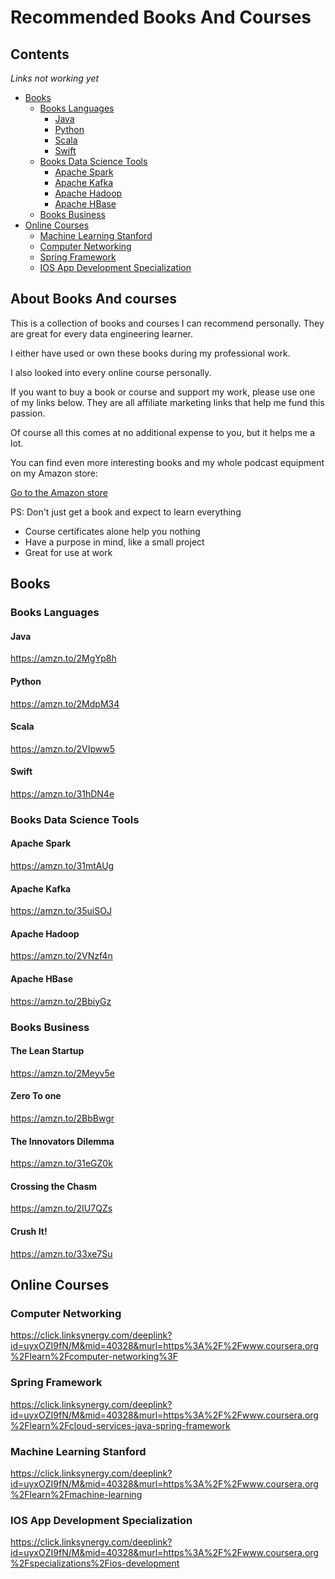 Recommended Books And Courses
=============================

## Contents
*Links not working yet*
- [Books](BooksAndCourses.md#introduction)
  - [Books Languages](BooksAndCourses.md#introduction)
    - [Java](BooksAndCourses.md#introduction)
    - [Python](BooksAndCourses.md#introduction)
    - [Scala](BooksAndCourses.md#introduction)
    - [Swift](BooksAndCourses.md#introduction)
  - [Books Data Science Tools](BooksAndCourses.md#introduction)
    - [Apache Spark](BooksAndCourses.md#introduction)
    - [Apache Kafka](BooksAndCourses.md#introduction)
    - [Apache Hadoop](BooksAndCourses.md#introduction)
    - [Apache HBase](BooksAndCourses.md#introduction)
  - [Books Business](BooksAndCourses.md#introduction)
- [Online Courses](BooksAndCourses#introduction)
  - [Machine Learning Stanford](BooksAndCourses.md#introduction)
  - [Computer Networking](BooksAndCourses.md#introduction)
  - [Spring Framework](BooksAndCourses.md#introduction)
  - [IOS App Development Specialization](BooksAndCourses.md#introduction)

## About Books And courses

This is a collection of books and courses I can recommend personally.
They are great for every data engineering learner.

I either have used or own these books during my professional work.

I also looked into every online course personally.

If you want to buy a book or course and support my work, please use one of my links below. They are all affiliate marketing links that help me fund this passion.

Of course all this comes at no additional expense to you, but it helps me a lot.

You can find even more interesting books and my whole podcast equipment on my Amazon store:

[Go to the Amazon store](www.amazon.com/shop/plumbersofdatascience)



PS: Don't just get a book and expect to learn everything
  - Course certificates alone help you nothing
  - Have a purpose in mind, like a small project
  - Great for use at work

## Books

### Books Languages

#### Java

https://amzn.to/2MgYp8h

#### Python

https://amzn.to/2MdpM34

#### Scala

https://amzn.to/2VIpww5

#### Swift

https://amzn.to/31hDN4e

### Books Data Science Tools

#### Apache Spark

https://amzn.to/31mtAUg

#### Apache Kafka

https://amzn.to/35uiSOJ

#### Apache Hadoop

https://amzn.to/2VNzf4n

#### Apache HBase

https://amzn.to/2BbiyGz

### Books Business

#### The Lean Startup

https://amzn.to/2Meyv5e

#### Zero To one

https://amzn.to/2BbBwgr

#### The Innovators Dilemma

https://amzn.to/31eGZ0k

#### Crossing the Chasm

https://amzn.to/2IU7QZs

#### Crush It!

https://amzn.to/33xe7Su

## Online Courses

### Computer Networking

https://click.linksynergy.com/deeplink?id=uyxOZI9fN/M&mid=40328&murl=https%3A%2F%2Fwww.coursera.org%2Flearn%2Fcomputer-networking%3F

### Spring Framework

https://click.linksynergy.com/deeplink?id=uyxOZI9fN/M&mid=40328&murl=https%3A%2F%2Fwww.coursera.org%2Flearn%2Fcloud-services-java-spring-framework

### Machine Learning Stanford

https://click.linksynergy.com/deeplink?id=uyxOZI9fN/M&mid=40328&murl=https%3A%2F%2Fwww.coursera.org%2Flearn%2Fmachine-learning

### IOS App Development Specialization

https://click.linksynergy.com/deeplink?id=uyxOZI9fN/M&mid=40328&murl=https%3A%2F%2Fwww.coursera.org%2Fspecializations%2Fios-development
